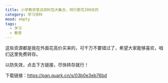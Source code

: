 ```yaml
---
title: 小学教资笔试资料包大集合，同行那花399买的
category: 学习资料
mood: empty
tags:
  - 学习
  - 教育
---
```


这些资源都是我在外面花高价买来的，可千万不要错过了，希望大家能够喜欢，咱们这里免费转存。




以防失效，点击下方链接，尽快转存就行！




下载链接：https://pan.quark.cn/s/03b0e3eb76bd








